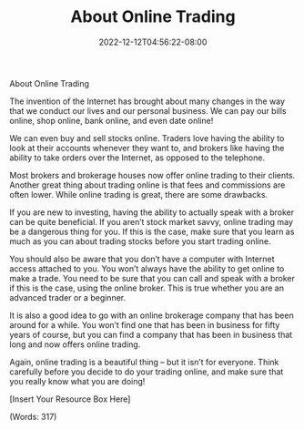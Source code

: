 ﻿---
title: "About Online Trading"
date: 2022-12-12T04:56:22-08:00
description: "Text Files Tips for Web Success"
featured_image: "/images/Text Files.jpg"
tags: ["Text Files"]
---

About Online Trading


The invention of the Internet has brought about many changes in the way that we conduct our lives and our personal business. We can pay our bills online, shop online, bank online, and even date online!

We can even buy and sell stocks online. Traders love having the ability to look at their accounts whenever they want to, and brokers like having the ability to take orders over the Internet, as opposed to the telephone. 

Most brokers and brokerage houses now offer online trading to their clients. Another great thing about trading online is that fees and commissions are often lower. While online trading is great, there are some drawbacks. 

If you are new to investing, having the ability to actually speak with a broker can be quite beneficial. If you aren’t stock market savvy, online trading may be a dangerous thing for you. If this is the case, make sure that you learn as much as you can about trading stocks before you start trading online. 

You should also be aware that you don’t have a computer with Internet access attached to you. You won’t always have the ability to get online to make a trade. You need to be sure that you can call and speak with a broker if this is the case, using the online broker. This is true whether you are an advanced trader or a beginner. 

It is also a good idea to go with an online brokerage company that has been around for a while. You won’t find one that has been in business for fifty years of course, but you can find a company that has been in business that long and now offers online trading.

Again, online trading is a beautiful thing – but it isn’t for everyone. Think carefully before you decide to do your trading online, and make sure that you really know what you are doing!


[Insert Your Resource Box Here]

(Words: 317)


